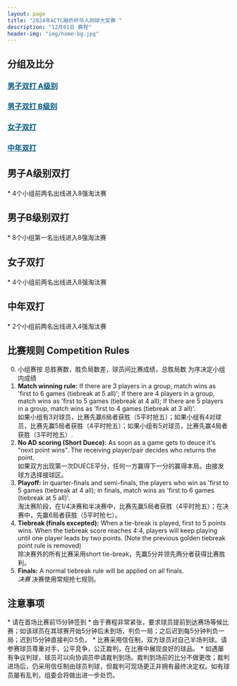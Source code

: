 ```yaml
---
layout: page
title: "2024年ACTC融侨杯华人网球大奖赛 "
description: "12月01日 赛程"
header-img: "img/home-bg.jpg"
---
```

<!--
<h2>赛程表</h2>
<iframe width="100%" height="700" frameborder="0" scrolling="auto" allowtransparency="true" src="https://docs.google.com/spreadsheets/d/e/2PACX-1vQK7qDkRsWZmhgxNjBs7aX9KVi020apFji6LcbAvQR6tlilbMaLaniHIAcvUwwh_AtOPl6_SXiMYu5x/pubhtml?gid=0&single=true"></iframe>
-->
<h2>分组及比分</h2>
<h3> <a href="{{ site.baseurl }}/2024/draw/double_a" target="_blank" style="color:#005580">男子双打 A级别</a></h3>
<h3> <a href="{{ site.baseurl }}/2024/draw/double_b" target="_blank" style="color:#005580">男子双打 B级别</a></h3>
<h3> <a href="{{ site.baseurl }}/2024/draw/double_w" target="_blank" style="color:#005580">女子双打</a></h3>
<h3> <a href="{{ site.baseurl }}/2024/draw/double_s" target="_blank" style="color:#005580">中年双打</a></h3>

<h2><p class="text-center">男子A级别双打</p></h2>
* 4个小组前两名出线进入8强淘汰赛

<h2><p class="text-center">男子B级别双打</p></h2>
* 8个小组第一名出线进入8强淘汰赛

<h2><p class="text-center">女子双打</p></h2>
* 4个小组前两名出线进入8强淘汰赛

<h2><p class="text-center">中年双打</p></h2>
* 2个小组前两名出线进入4强淘汰赛

<h2 class="page-header">比赛规则 Competition Rules</h2>

0. 小组赛按 总胜赛数，胜负局数差，球员间比赛成绩，总胜局数 为序决定小组内成绩
1. **Match winning rule:** If there are 3 players in a group, match wins as 'first to 6 games (tiebreak at 5 all)'; If there are 4 players in a group, match wins as 'first to 5 games (tiebreak at 4 all); If there are 5 players in a group, match wins as 'first to 4 games (tiebreak at 3 all)'. <br>如果小组有3对球员，比赛先赢6局者获胜（5平时抢五）；如果小组有4对球员，比赛先赢5局者获胜（4平时抢五）；如果小组有5对球员，比赛先赢4局者获胜（3平时抢五）.
2. **No AD scoring (Short Duece):** As soon as a game gets to deuce it's "next point wins". The receiving player/pair decides who returns the point.<br>如果双方出现第一次DUECE平分，任何一方赢得下一分的赢得本局。由接发球方选择接球区。
3. **Playoff:** In quarter-finals and semi-finals, the players who win as 'first to 5 games (tiebreak at 4 all); in finals, match wins as 'first to 6 games (tiebreak at 5 all)'. <br>淘汰赛阶段，在1/4决赛和半决赛中，比赛先赢5局者获胜（4平时抢五）；在决赛中，先赢6局者获胜（5平时抢七）。
4. **Tiebreak (finals excepted):** When a tie-break is played, first to 5 points wins. When the tiebreak score reaches 4:4, players will keep playing until one player leads by two points. (Note the previous golden tiebreak point rule is removed)<br>除决赛外的所有比赛采用short tie-break，先赢5分并领先两分者获得比赛胜利。
5. **Finals:** A normal tiebreak rule will be applied on all finals.<br><em>决赛</em> 决赛使用常规抢七规则。



<h2>注意事项</h2>
* 请在首场比赛前15分钟签到
* 由于赛程非常紧张，要求球员提前到达赛场等候比赛；如该球员在其球赛开始5分钟后未到场，判负一局；之后迟到每5分钟判负一局；迟到15分钟直接判0:5负。
* 比赛采用信任制，双方球员对自己半场判球。请参赛球员尊重对手，公平竞争，公正裁判，在比赛中展现良好的球品。
* 如遇屡有争议判球，球员可以向协调员申请裁判到场。裁判到场前的比分不做更改；裁判进场后，仍采用信任制由球员判球，但裁判可现场更正并拥有最终决定权。如有球员屡有乱判，组委会将做出进一步处罚。
